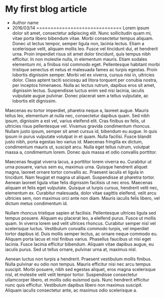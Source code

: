 # My first blog article
- Author name
- 2016/03/14
==============================
Lorem ipsum dolor sit amet, consectetur adipiscing elit. Nunc sollicitudin quam mi, vitae porta libero bibendum vitae. Morbi consectetur tempus aliquam. Donec ut lectus tempor, semper ligula non, lacinia lectus. Etiam a scelerisque velit, aliquam mollis leo. Fusce vel tincidunt dui, et hendrerit urna. Proin imperdiet risus sit amet dolor tincidunt, quis tempus nibh efficitur. In non molestie nulla, in elementum mauris. Etiam sodales elementum mi, a finibus nisl commodo eget. Pellentesque habitant morbi tristique senectus et netus et malesuada fames ac turpis egestas. Proin lobortis dignissim semper. Morbi vel ex viverra, cursus nisi in, ultricies dolor. Class aptent taciti sociosqu ad litora torquent per conubia nostra, per inceptos himenaeos. Nulla ac lectus rutrum, dapibus eros sit amet, dignissim lectus. Suspendisse luctus enim sed nisi lacinia, iaculis vulputate augue pulvinar. Donec placerat sem a tellus vulputate, ac lobortis elit dignissim.

Maecenas eu tortor imperdiet, pharetra neque a, laoreet augue. Mauris tellus leo, elementum at nulla nec, consectetur dapibus quam. Sed nibh ipsum, dignissim a est vel, varius eleifend elit. Cras finibus ex felis, ut ultricies risus pellentesque vel. Vivamus gravida condimentum rhoncus. Nullam justo ipsum, semper sit amet cursus id, bibendum eu augue. In quis ipsum in purus vulputate volutpat in et quam. Nulla facilisi. Fusce blandit justo nibh, porta egestas leo varius id. Maecenas fringilla ex dictum, condimentum mauris ut, suscipit arcu. Nulla eget tellus rutrum, volutpat massa a, condimentum lorem. Donec quis massa et odio convallis porttitor.

Maecenas feugiat viverra lacus, a porttitor lorem viverra eu. Curabitur ut urna posuere, varius sem eu, maximus urna. Quisque hendrerit aliquet magna, laoreet ornare tortor convallis ac. Praesent iaculis et ligula in tincidunt. Nam feugiat et magna ut aliquet. Suspendisse at pharetra tortor. Aenean laoreet ligula vitae felis dignissim facilisis ut nec eros. Maecenas aliquam et felis eget vulputate. Quisque ut turpis cursus, hendrerit velit nec, elementum ex. Curabitur malesuada, dolor vitae sagittis eleifend, velit arcu ultricies sem, non maximus orci ante non diam. Mauris iaculis felis libero, vel dictum metus condimentum id.

Nullam rhoncus tristique sapien at facilisis. Pellentesque ultrices ligula sed tempus posuere. Aliquam eu placerat leo, a eleifend purus. Fusce ut mollis quam. In viverra lorem sed velit ultrices rhoncus. Curabitur semper nisl vel scelerisque luctus. Vestibulum convallis commodo turpis, vel imperdiet tortor dapibus id. Duis mollis semper lectus, ac ornare neque commodo eu. Aliquam porta lacus et nisl finibus varius. Phasellus faucibus ut nisi eget lacinia. Fusce lacinia efficitur bibendum. Aliquam vitae dapibus augue, eu iaculis purus. Sed ut tellus ornare, pulvinar urna at, maximus nisl.

Aenean luctus non turpis a hendrerit. Praesent vestibulum mollis finibus. Nulla pulvinar eu odio non tempus. Mauris efficitur nisi nec arcu tempus suscipit. Morbi posuere, nibh sed egestas aliquet, eros magna scelerisque nisl, et molestie velit velit tempor tortor. Suspendisse consectetur ullamcorper libero, et mollis odio euismod quis. Nunc hendrerit efficitur nunc quis efficitur. Vestibulum dapibus libero non maximus suscipit. Aliquam iaculis consectetur ante, ac maximus odio scelerisque a.